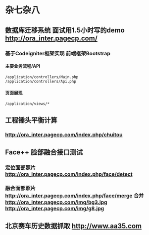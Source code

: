 # 杂七杂八

## 数据库迁移系统 面试用1.5小时写的demo <http://ora_inter.pagecp.com/>

### 基于Codeigniter框架实现 前端框架Bootstrap

#### 主要业务流程/API

    /application/controllers/Main.php
    /application/controllers/Api.php

#### 页面展现

    /application/views/*

## 工程锤头平衡计算

### <http://ora_inter.pagecp.com/index.php/chuitou>

## Face++ 脸部融合接口测试

### 定位面部照片 <http://ora_inter.pagecp.com/index.php/face/detect>

### 融合面部照片 <http://ora_inter.pagecp.com/index.php/face/merge> 合并 <http://ora_inter.pagecp.com/img/bg3.jpg> <http://ora_inter.pagecp.com/img/g8.jpg>

## 北京赛车历史数据抓取 <http://www.aa35.com>
